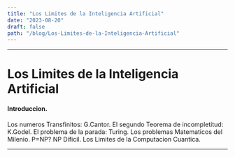 ```yaml
---
title: "Los Limites de la Inteligencia Artificial"
date: "2023-08-20"
draft: false
path: "/blog/Los-Limites-de-la-Inteligencia-Artificial"
---
```

---

# Los Limites de la Inteligencia Artificial
#### Introduccion.
Los numeros Transfinitos: G.Cantor.
El segundo Teorema de incompletitud: K.Godel.
El problema de la parada: Turing.
Los problemas Matematicos del Milenio.
P=NP?
NP Dificil.
Los Limites de la Computacion Cuantica.

---






